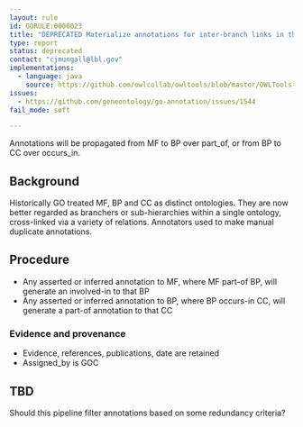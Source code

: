 ```yaml
---
layout: rule
id: GORULE:0000023
title: "DEPRECATED Materialize annotations for inter-branch links in the GO"
type: report
status: deprecated
contact: "cjmungall@lbl.gov"
implementations:
  - language: java
    source: https://github.com/owlcollab/owltools/blob/master/OWLTools-Annotation/src/main/java/owltools/gaf/inference/BasicAnnotationPropagator.java
issues:
  - https://github.com/geneontology/go-annotation/issues/1544
fail_mode: soft

---
```


Annotations will be propagated from MF to BP over part_of, or from BP to CC over occurs_in.

## Background

Historically GO treated MF, BP and CC as distinct ontologies. They are now better regarded as branchers or sub-hierarchies within a single ontology, cross-linked via a variety of relations. Annotators used to make manual duplicate annotations.

## Procedure

 * Any asserted or inferred annotation to MF, where MF part-of BP, will generate an involved-in to that BP
 * Any asserted or inferred annotation to BP, where BP occurs-in CC, will generate a part-of annotation to that CC

### Evidence and provenance

 * Evidence, references, publications, date are retained
 * Assigned_by is GOC

## TBD

Should this pipeline filter annotations based on some redundancy criteria?

